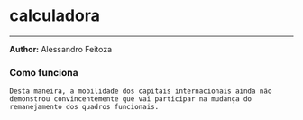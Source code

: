 # calculadora

--- 
**Author:** Alessandro Feitoza 

### Como funciona
`Desta maneira, a mobilidade dos capitais internacionais ainda não demonstrou convincentemente que vai participar na mudança do remanejamento dos quadros funcionais.`
